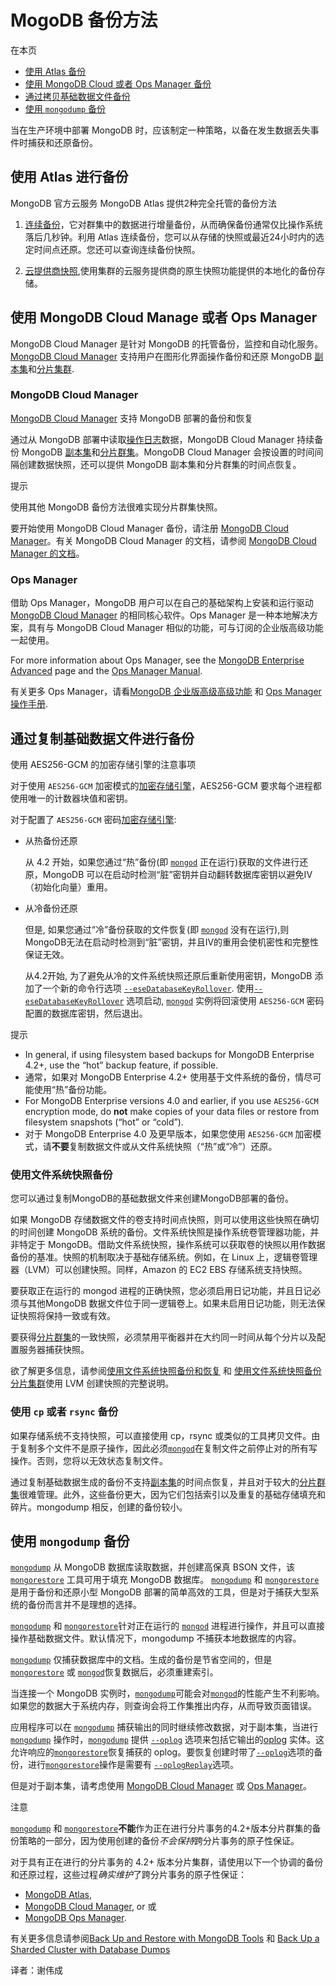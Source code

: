 # MogoDB 备份方法

在本页

- [使用 Atlas 备份](https://docs.mongodb.com/manual/core/backups/#back-up-with-atlas)
- [使用 MongoDB Cloud 或者 Ops Manager 备份](https://docs.mongodb.com/manual/core/backups/#back-up-with-mms-or-ops-manager)
- [通过拷贝基础数据文件备份](https://docs.mongodb.com/manual/core/backups/#back-up-by-copying-underlying-data-files)
- [使用 `mongodump` 备份](https://docs.mongodb.com/manual/core/backups/#back-up-with-mongodump)

当在生产环境中部署 MongoDB 时，应该制定一种策略，以备在发生数据丢失事件时捕获和还原备份。


## 使用 Atlas 进行备份

MongoDB 官方云服务 MongoDB Atlas 提供2种完全托管的备份方法

1. [连续备份](https://docs.atlas.mongodb.com/backup/continuous-backups)，它对群集中的数据进行增量备份，从而确保备份通常仅比操作系统落后几秒钟。利用 Atlas 连续备份，您可以从存储的快照或最近24小时内的选定时间点还原。您还可以查询连续备份快照。

2. [云提供商快照](https://docs.atlas.mongodb.com/backup/cloud-provider-snapshots),使用集群的云服务提供商的原生快照功能提供的本地化的备份存储。


## 使用 MongoDB Cloud Manage 或者 Ops Manager

MongoDB Cloud Manager 是针对 MongoDB 的托管备份，监控和自动化服务。[MongoDB Cloud Manager](https://www.mongodb.com/cloud/cloud-manager/?tck=docs_server) 支持用户在图形化界面操作备份和还原 MongoDB [副本集](https://docs.mongodb.com/manual/reference/glossary/#term-replica-set)和[分片集群](https://docs.mongodb.com/manual/reference/glossary/#term-sharded-cluster).


### MongoDB Cloud Manager

[MongoDB Cloud Manager](https://www.mongodb.com/cloud/cloud-manager/?tck=docs_server) 支持 MongoDB 部署的备份和恢复

通过从 MongoDB 部署中读取[操作日志](https://docs.mongodb.com/manual/reference/glossary/#term-oplog)数据，MongoDB Cloud Manager 持续备份 MongoDB [副本集](https://docs.mongodb.com/manual/reference/glossary/#term-replica-set)和[分片群集](https://docs.mongodb.com/manual/reference/glossary/#term-sharded-cluster)。MongoDB Cloud Manager 会按设置的时间间隔创建数据快照，还可以提供 MongoDB 副本集和分片群集的时间点恢复。

提示

使用其他 MongoDB 备份方法很难实现分片群集快照。

要开始使用 MongoDB Cloud Manager 备份，请注册 [MongoDB Cloud Manager](https://www.mongodb.com/cloud/cloud-manager/?tck=docs_server)。有关 MongoDB Cloud Manager 的文档，请参阅 [MongoDB Cloud Manager 的文档](https://docs.cloudmanager.mongodb.com/)。


### Ops Manager


借助 Ops Manager，MongoDB 用户可以在自己的基础架构上安装和运行驱动 [MongoDB Cloud Manager](https://docs.mongodb.com/manual/core/backups/#backup-with-mms) 的相同核心软件。Ops Manager 是一种本地解决方案，具有与 MongoDB Cloud Manager 相似的功能，可与订阅的企业版高级功能一起使用。

For more information about Ops Manager, see the [MongoDB Enterprise Advanced](https://www.mongodb.com/products/mongodb-enterprise-advanced?tck=docs_server) page and the [Ops Manager Manual](https://docs.opsmanager.mongodb.com/current/).

有关更多 Ops Manager，请看[MongoDB 企业版高级高级功能](https://www.mongodb.com/products/mongodb-enterprise-advanced?tck=docs_server) 和 [Ops Manager 操作手册](https://docs.opsmanager.mongodb.com/current/).


## 通过复制基础数据文件进行备份


使用 AES256-GCM 的加密存储引擎的注意事项

对于使用 `AES256-GCM` 加密模式的[加密存储引擎](https://docs.mongodb.com/manual/core/security-encryption-at-rest/#encrypted-storage-engine)，AES256-GCM 要求每个进程都使用唯一的计数器块值和密钥。

对于配置了 `AES256-GCM` 密码[加密存储引擎](https://docs.mongodb.com/manual/core/security-encryption-at-rest/#encrypted-storage-engine):

- 从热备份还原

  从 4.2 开始，如果您通过“热”备份(即 [`mongod`](https://docs.mongodb.com/manual/reference/program/mongod/#bin.mongod) 正在运行)获取的文件进行还原，MongoDB 可以在启动时检测“脏”密钥并自动翻转数据库密钥以避免IV（初始化向量）重用。

- 从冷备份还原

  但是, 如果您通过“冷”备份获取的文件恢复(即 [`mongod`](https://docs.mongodb.com/manual/reference/program/mongod/#bin.mongod) 没有在运行),则MongoDB无法在启动时检测到“脏”密钥，并且IV的重用会使机密性和完整性保证无效。

  从4.2开始, 为了避免从冷的文件系统快照还原后重新使用密钥，MongoDB 添加了一个新的命令行选项 [`--eseDatabaseKeyRollover`](https://docs.mongodb.com/manual/reference/program/mongod/#cmdoption-mongod-esedatabasekeyrollover). 使用[`--eseDatabaseKeyRollover`](https://docs.mongodb.com/manual/reference/program/mongod/#cmdoption-mongod-esedatabasekeyrollover) 选项启动, [`mongod`](https://docs.mongodb.com/manual/reference/program/mongod/#bin.mongod) 实例将回滚使用 `AES256-GCM` 密码配置的数据库密钥，然后退出。


提示

- In general, if using filesystem based backups for MongoDB Enterprise 4.2+, use the “hot” backup feature, if possible.
- 通常，如果对 MongoDB Enterprise 4.2+ 使用基于文件系统的备份，情尽可能使用“热”备份功能。
- For MongoDB Enterprise versions 4.0 and earlier, if you use `AES256-GCM` encryption mode, do **not** make copies of your data files or restore from filesystem snapshots (“hot” or “cold”).
- 对于 MongoDB Enterprise 4.0 及更早版本，如果您使用 `AES256-GCM` 加密模式，请**不要**复制数据文件或从文件系统快照（“热”或“冷”）还原。


### 使用文件系统快照备份


您可以通过复制MongoDB的基础数据文件来创建MongoDB部署的备份。

如果 MongoDB 存储数据文件的卷支持时间点快照，则可以使用这些快照在确切的时间创建 MongoDB 系统的备份。文件系统快照是操作系统卷管理器功能，并非特定于 MongoDB。借助文件系统快照，操作系统可以获取卷的快照以用作数据备份的基准。快照的机制取决于基础存储系统。例如，在 Linux 上，逻辑卷管理器（LVM）可以创建快照。同样，Amazon 的 EC2 EBS 存储系统支持快照。

要获取正在运行的 mongod 进程的正确快照，您必须启用日记功能，并且日记必须与其他MongoDB 数据文件位于同一逻辑卷上。如果未启用日记功能，则无法保证快照将保持一致或有效。

要获得[分片群集](https://docs.mongodb.com/manual/reference/glossary/#term-sharded-cluster)的一致快照，必须禁用平衡器并在大约同一时间从每个分片以及配置服务器捕获快照。

欲了解更多信息，请参阅[使用文件系统快照备份和恢复](https://docs.mongodb.com/manual/tutorial/backup-with-filesystem-snapshots/) 和 [使用文件系统快照备份分片集群](https://docs.mongodb.com/manual/tutorial/backup-sharded-cluster-with-filesystem-snapshots/)使用 LVM 创建快照的完整说明。


### 使用 `cp` 或者 `rsync` 备份


如果存储系统不支持快照，可以直接使用 cp，rsync 或类似的工具拷贝文件。由于复制多个文件不是原子操作，因此必须[`mongod`](https://docs.mongodb.com/manual/reference/program/mongod/#bin.mongod)在复制文件之前停止对的所有写操作。否则，您将以无效状态复制文件。

通过复制基础数据生成的备份不支持[副本集](https://docs.mongodb.com/manual/reference/glossary/#term-replica-set)的时间点恢复，并且对于较大的[分片群集](https://docs.mongodb.com/database-tools/mongodump/#bin.mongodump)很难管理。此外，这些备份更大，因为它们包括索引以及重复的基础存储填充和碎片。mongodump 相反，创建的备份较小。


## 使用 `mongodump` 备份


[`mongodump`](https://docs.mongodb.com/database-tools/mongodump/#bin.mongodump) 从 MongoDB 数据库读取数据，并创建高保真 BSON 文件，该 [`mongorestore`](https://docs.mongodb.com/database-tools/mongorestore/#bin.mongorestore) 工具可用于填充 MongoDB 数据库。 [`mongodump`](https://docs.mongodb.com/database-tools/mongodump/#bin.mongodump) 和 [`mongorestore`](https://docs.mongodb.com/database-tools/mongorestore/#bin.mongorestore) 是用于备份和还原小型 MongoDB 部署的简单高效的工具，但是对于捕获大型系统的备份而言并不是理想的选择。

[`mongodump`](https://docs.mongodb.com/database-tools/mongodump/#bin.mongodump) 和 [`mongorestore`](https://docs.mongodb.com/database-tools/mongorestore/#bin.mongorestore)针对正在运行的 [`mongod`](https://docs.mongodb.com/manual/reference/program/mongod/#bin.mongod) 进程进行操作，并且可以直接操作基础数据文件。默认情况下，mongodump 不捕获本地数据库的内容。

[`mongodump`](https://docs.mongodb.com/database-tools/mongodump/#bin.mongodump) 仅捕获数据库中的文档。生成的备份是节省空间的，但是[`mongorestore`](https://docs.mongodb.com/database-tools/mongorestore/#bin.mongorestore) 或 [`mongod`](https://docs.mongodb.com/manual/reference/program/mongod/#bin.mongod)恢复数据后，必须重建索引。

当连接一个 MongoDB 实例时，[`mongodump`](https://docs.mongodb.com/database-tools/mongodump/#bin.mongodump)可能会对[`mongod`](https://docs.mongodb.com/manual/reference/program/mongod/#bin.mongod)的性能产生不利影响。如果您的数据大于系统内存，则查询会将工作集推出内存，从而导致页面错误。


应用程序可以在 [`mongodump`](https://docs.mongodb.com/database-tools/mongodump/#bin.mongodump) 捕获输出的同时继续修改数据，对于副本集，当进行[`mongodump`](https://docs.mongodb.com/database-tools/mongodump/#bin.mongodump) 操作时，[`mongodump`](https://docs.mongodb.com/database-tools/mongodump/#bin.mongodump) 提供 [`--oplog`](https://docs.mongodb.com/database-tools/mongodump/#cmdoption-mongodump-oplog) 选项来包括它输出的[oplog](https://docs.mongodb.com/manual/reference/glossary/#term-oplog) 实体。这允许响应的[`mongorestore`](https://docs.mongodb.com/database-tools/mongorestore/#bin.mongorestore)恢复捕获的 oplog。要恢复创建时带了[`--oplog`](https://docs.mongodb.com/database-tools/mongodump/#cmdoption-mongodump-oplog)选项的备份，进行[`mongorestore`](https://docs.mongodb.com/database-tools/mongorestore/#bin.mongorestore)操作是需要有 [`--oplogReplay`](https://docs.mongodb.com/database-tools/mongorestore/#cmdoption-mongorestore-oplogreplay)选项。


但是对于副本集，请考虑使用 [MongoDB Cloud Manager](https://docs.mongodb.com/manual/core/backups/#backup-with-mms) 或 [Ops Manager](https://docs.mongodb.com/manual/core/backups/#backup-with-mms-onprem)。

注意

[`mongodump`](https://docs.mongodb.com/database-tools/mongodump/#bin.mongodump) 和 [`mongorestore`](https://docs.mongodb.com/database-tools/mongorestore/#bin.mongorestore)**不能**作为正在进行分片事务的4.2+版本分片群集的备份策略的一部分，因为使用创建的备份*不会保持*跨分片事务的原子性保证。

对于具有正在进行的分片事务的 4.2+ 版本分片集群，请使用以下一个协调的备份和还原过程，这些过程*确实维护*了跨分片事务的原子性保证：

- [MongoDB Atlas](https://www.mongodb.com/cloud/atlas?tck=docs_server),
- [MongoDB Cloud Manager](https://www.mongodb.com/cloud/cloud-manager?tck=docs_server), or 或
- [MongoDB Ops Manager](https://www.mongodb.com/products/ops-manager?tck=docs_server).

有关更多信息请参阅[Back Up and Restore with MongoDB Tools](https://docs.mongodb.com/manual/tutorial/backup-and-restore-tools/) 和 [Back Up a Sharded Cluster with Database Dumps](https://docs.mongodb.com/manual/tutorial/backup-sharded-cluster-with-database-dumps/)

译者：谢伟成

